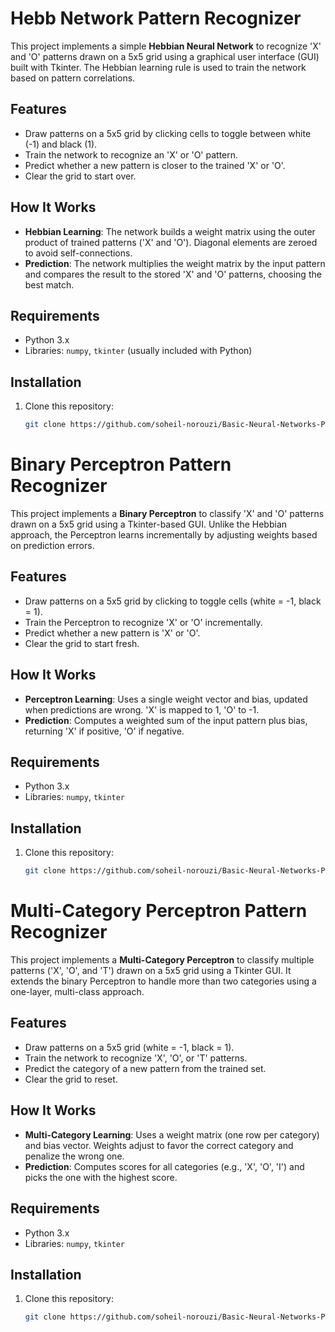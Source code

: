 # Hebb Network Pattern Recognizer

This project implements a simple **Hebbian Neural Network** to recognize 'X' and 'O' patterns drawn on a 5x5 grid using a graphical user interface (GUI) built with Tkinter. The Hebbian learning rule is used to train the network based on pattern correlations.

## Features
- Draw patterns on a 5x5 grid by clicking cells to toggle between white (-1) and black (1).
- Train the network to recognize an 'X' or 'O' pattern.
- Predict whether a new pattern is closer to the trained 'X' or 'O'.
- Clear the grid to start over.

## How It Works
- **Hebbian Learning**: The network builds a weight matrix using the outer product of trained patterns ('X' and 'O'). Diagonal elements are zeroed to avoid self-connections.
- **Prediction**: The network multiplies the weight matrix by the input pattern and compares the result to the stored 'X' and 'O' patterns, choosing the best match.

## Requirements
- Python 3.x
- Libraries: `numpy`, `tkinter` (usually included with Python)

## Installation
1. Clone this repository:
   ```bash
   git clone https://github.com/soheil-norouzi/Basic-Neural-Networks-Pattern-Recognizer.git


# Binary Perceptron Pattern Recognizer

This project implements a **Binary Perceptron** to classify 'X' and 'O' patterns drawn on a 5x5 grid using a Tkinter-based GUI. Unlike the Hebbian approach, the Perceptron learns incrementally by adjusting weights based on prediction errors.

## Features
- Draw patterns on a 5x5 grid by clicking to toggle cells (white = -1, black = 1).
- Train the Perceptron to recognize 'X' or 'O' incrementally.
- Predict whether a new pattern is 'X' or 'O'.
- Clear the grid to start fresh.

## How It Works
- **Perceptron Learning**: Uses a single weight vector and bias, updated when predictions are wrong. 'X' is mapped to 1, 'O' to -1.
- **Prediction**: Computes a weighted sum of the input pattern plus bias, returning 'X' if positive, 'O' if negative.

## Requirements
- Python 3.x
- Libraries: `numpy`, `tkinter`

## Installation
1. Clone this repository:
   ```bash
   git clone https://github.com/soheil-norouzi/Basic-Neural-Networks-Pattern-Recognizer.git


# Multi-Category Perceptron Pattern Recognizer

This project implements a **Multi-Category Perceptron** to classify multiple patterns ('X', 'O', and 'T') drawn on a 5x5 grid using a Tkinter GUI. It extends the binary Perceptron to handle more than two categories using a one-layer, multi-class approach.

## Features
- Draw patterns on a 5x5 grid (white = -1, black = 1).
- Train the network to recognize 'X', 'O', or 'T' patterns.
- Predict the category of a new pattern from the trained set.
- Clear the grid to reset.

## How It Works
- **Multi-Category Learning**: Uses a weight matrix (one row per category) and bias vector. Weights adjust to favor the correct category and penalize the wrong one.
- **Prediction**: Computes scores for all categories (e.g., 'X', 'O', 'I') and picks the one with the highest score.

## Requirements
- Python 3.x
- Libraries: `numpy`, `tkinter`

## Installation
1. Clone this repository:
   ```bash
   git clone https://github.com/soheil-norouzi/Basic-Neural-Networks-Pattern-Recognizer.git
